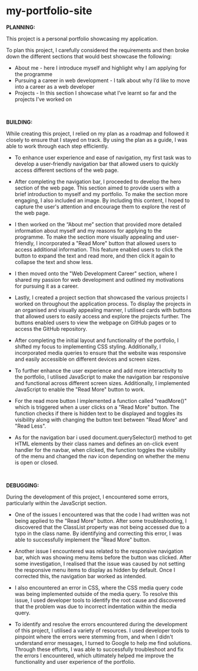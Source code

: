 # my-portfolio-site

**PLANNING:**

This project is a personal portfolio showcasing my application. 

To plan this project, I carefully considered the requirements and then broke down the different sections that would best showcase the following:

- About me - here I introduce myself and highlight why I am applying for the programme
- Pursuing a career in web development - I talk about why I’d like to move into a career as a web developer
- Projects - In this section I showcase what I’ve learnt so far and the projects I’ve worked on

&nbsp;

**BUILDING:**

While creating this project, I relied on my plan as a roadmap and followed it closely to ensure that I stayed on track. By using the plan as a guide, I was able to work through each step efficiently.

- To enhance user experience and ease of navigation, my first task was to develop a user-friendly navigation bar that allowed users to quickly access different sections of the web page.

- After completing the navigation bar, I proceeded to develop the hero section of the web page. This section aimed to provide users with a brief introduction to myself and my portfolio. To make the section more engaging, I also included an image. By including this content, I hoped to capture the user's attention and encourage them to explore the rest of the web page.

- I then worked on the “About me” section that provided more detailed information about myself and my reasons for applying to the programme. To make the section more visually appealing and user-friendly, I incorporated a "Read More" button that allowed users to access additional information. This feature enabled users to click the button to expand the text and read more, and then click it again to collapse the text and show less.

 
- I then moved onto the "Web Development Career" section, where I shared my passion for web development and outlined my motivations for pursuing it as a career. 

- Lastly, I created a project section that showcased the various projects I worked on throughout the application process. To display the projects in an organised and visually appealing manner, I utilised cards with buttons that allowed users to easily access and explore the projects further. The buttons enabled users to view the webpage on GitHub pages or to access the GitHub repository. 

- After completing the initial layout and functionality of the portfolio, I shifted my focus to implementing CSS styling. Additionally, I incorporated media queries to ensure that the website was responsive and easily accessible on different devices and screen sizes.

 
- To further enhance the user experience and add more interactivity to the portfolio, I utilised JavaScript to make the navigation bar responsive and functional across different screen sizes. Additionally, I implemented JavaScript to enable the "Read More" button to work.

 - For the read more button I implemented a function called "readMore()" which is triggered when a user clicks on a "Read More" button. The function checks if there is hidden text to be displayed and toggles its visibility along with changing the button text between "Read More" and "Read Less". 

- As for the navigation bar i used document.querySelector() method to get HTML elements by their class names and defines an on-click event handler for the navbar, when clicked, the function toggles the visibility of the menu and changed the nav icon depending on whether the menu is open or closed.

&nbsp;

**DEBUGGING:**

During the development of this project, I encountered some errors, particularly within the JavaScript section. 

- One of the issues I encountered was that the code I had written was not being applied to the "Read More" button. After some troubleshooting, I discovered that the ClassList property was not being accessed due to a typo in the class name. By identifying and correcting this error, I was able to successfully implement the "Read More" button.

- Another issue I encountered was related to the responsive navigation bar, which was showing menu items before the button was clicked. After some investigation, I realised that the issue was caused by not setting the responsive menu items to display as hidden by default. Once I corrected this, the navigation bar worked as intended.

- I also encountered an error in CSS, where the CSS media query code was being implemented outside of the media query. To resolve this issue, I used developer tools to identify the root cause and discovered that the problem was due to incorrect indentation within the media query.

- To identify and resolve the errors encountered during the development of this project, I utilised a variety of resources. I used developer tools to pinpoint where the errors were stemming from, and when I didn't understand error messages, I turned to Google to help me find solutions. Through these efforts, I was able to successfully troubleshoot and fix the errors I encountered, which ultimately helped me improve the functionality and user experience of the portfolio.

